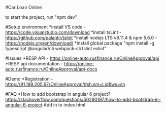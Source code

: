 #Car Loan Online

to start the project, run "npm dev"

#Setup environment
*install VS code - https://code.visualstudio.com/download
*install tsLint - https://github.com/palantir/tslint
*install nodejs LTS v8.11.4 & npm 5.6.0 - https://nodejs.org/en/download/
*install global package "npm install -g typescript @angular/cli webpack-cli tslint eslint"

#Issues
*RESP API - https://online-auto.rusfinance.ru/OnlineApproval/api
*RESP api documentation - https://online-auto.rusfinance.ru/OnlineApproval/api-docs

#Demo
*Registration - https://91.199.205.97/OnlineApproval/#sh:sm=Lid&ws=sh

#FAQ
*How to add bootstrap in angular 6 project?
https://stackoverflow.com/questions/50290197/how-to-add-bootstrap-in-angular-6-project
Add <link rel="stylesheet" type="text/css" href="node_modules/bootstrap/dist/css/bootstrap.min.css" /> in to index.html